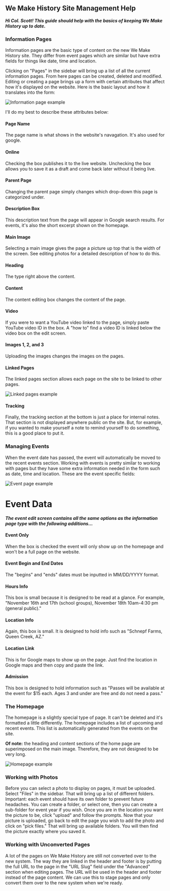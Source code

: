 We Make History Site Management Help
---

***Hi Col. Scott! This guide should help with the basics of keeping We Make
History up to date.***

### Information Pages ###

Information pages are the basic type of content on the new We Make History site. They differ from event pages which are similar but have extra fields for things like date, time and location.

Clicking on "Pages" in the sidebar will bring up a list of all the current information pages. From here pages can be created, deleted and modified. Editing or creating a page brings up a form with certain attributes that affect how it's displayed on the website. Here is the basic layout and how it translates into the form:

![Information page example](info-page-example.png)

I'll do my best to describe these attributes below:

<div class="highlight" markdown="1">

#### Page Name
The page name is what shows in the website's navagation.  It's also used for google.

#### Online
Checking the box publishes it to the live website. Unchecking the box allows you to save it as a draft and come back later without it being live.

#### Parent Page
Changing the parent page simply changes which drop-down this page is categorized under.

#### Description Box
This description text from the page will appear in Google search results. For events, it's also the short excerpt shown on the homepage.

#### Main Image
Selecting a main image gives the page a picture up top that is the width of the screen.  See editing photos for a detailed description of how to do this.

#### Heading
The type right above the content.

#### Content
The content editing box changes the content of the page.

#### Video
If you were to want a YouTube video linked to the page, simply paste YouTube video ID in the box.  A "how to" find a video ID is linked below the video box on the edit screen.

#### Images 1, 2, and 3
Uploading the images changes the images on the pages.

#### Linked Pages
The linked pages section allows each page on the site to be linked to other pages.

![Linked pages example](linked-pages.png)

#### Tracking
Finally, the tracking section at the bottom is just a place for internal notes. That section is not displayed anywhere public on the site.  But, for example, if you wanted to make yourself a note to remind yourself to do something, this is a good place to put it.

</div>

### Managing Events ###

When the event date has passed, the event will automatically be moved to the recent events section. Working with events is pretty similar to working with pages but they have some extra information needed in the form such as date, time and location. These are the event specific fields:

![Event page example](event-page-example.png)

<div class="highlight" markdown="1">

Event Data
===

***The event edit screen contains all the same options as the information page type with the following additions...***

#### Event Only ####
When the box is checked the event will only show up on the homepage and won't be a full page on the website.

#### Event Begin and End Dates
The "begins" and "ends" dates must be inputted in MM/DD/YYYY format.

#### Hours Info
This box is small because it is designed to be read at a glance. For example, "November 16th and 17th (school groups), November 18th 10am-4:30 pm (general public)."

#### Location Info
Again, this box is small. It is designed to hold info such as "Schnepf Farms, Queen Creek, AZ."

#### Location Link
This is for Google maps to show up on the page. Just find the location in Google maps and then copy and paste the link.

#### Admission
This box is designed to hold information such as "Passes will be available at the event for $15 each. Ages 3 and under are free and do not need a pass."

</div>

### The Homepage ###

The homepage is a slightly special type of page. It can't be deleted and it's formatted a little differently. The homepage includes a list of upcoming and recent events. This list is automatically generated from the events on the site.

**Of note:** the heading and content sections of the home page are superimposed on the main image. Therefore, they are not designed to be very long.

![Homepage example](homepage-example.png)

### Working with Photos ###

Before you can select a photo to display on pages, it must be uploaded.  Select "Files" in the sidebar. That will bring up a list of different folders.  Important: each event should have its own folder to prevent future headaches.  You can create a folder, or select one, then you can create a sub-folder for event year if you wish.  Once you are in the location you want the picture to be, click "upload" and follow the prompts.  Now that your picture is uploaded, go back to edit the page you wish to add the photo and click on "pick files." That will bring up available folders. You will then find the picture exactly where you saved it.

### Working with Unconverted Pages

A lot of the pages on We Make History are still not converted over to the new system. The way they are linked in the header and footer is by putting the full URL to the page in the "URL Slug" field under the "Advanced" section when editing pages. The URL will be used in the header and footer instead of the page content. We can use this to stage pages and only convert them over to the new system when we're ready.